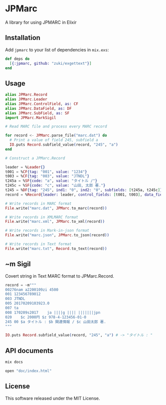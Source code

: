 # JPMarc

A library for using JPMARC in Elixir

## Installation

Add `jpmarc` to your list of dependencies in `mix.exs`:

```elixir
def deps do
  [{:jpmarc, github: "zuki/exgettext"}]
end
```

## Usage

````elixir
alias JPMarc.Record
alias JPMarc.Leader
alias JPMarc.ControlField, as: CF
alias JPMarc.DataField, as: DF
alias JPMarc.SubField, as: SF
import JPMarc.MarkSigil

# Read MARC file and process every MARC record

for record <- JPMarc.parse_file("marc.dat") do
  # Print a value of field 245, subfield a
  IO.puts Record.subfield_value(record, "245", "a")
end

# Construct a JPMarc.Record

leader = %Leader{}
t001 = %CF{tag: "001", value: "1234"}
t003 = %CF{tag: "003", value: "JTNDL"}
t245a = %SF{code: "a", value: "タイトル /"}
t245c = %SF{code: "c", value: "山田, 太郎 著."}
t245 = %DF{tag: "245", ind1: "0", ind2: "0", subfields: [t245a, t245c]}
record = %Record{leader: leader, control_fields: [t001, t003], data_fields: [t245]}

# Write records in MARC format
File.write("marc.dat", JPMarc.to_marc(record))

# Write records in XMLMARC format
File.write("marc.xml", JPMarc.to_xml(record))

# Write records in Mark-in-json format
File.write("marc.json", JPMarc.to_json(record))

# Write records in Text format
File.write("marc.txt", Record.to_text(record))
````

## ~m Sigil

Covert string in Text MARC format to JPMarc.Record.

````elixir
record = ~m"""
00276nam a2200109zi 4500
001 123456789012
003 JTNDL
005 20170209103923.0
007 ta
008 170209s2017    ja ||||g |||| |||||||jpn
020    $c 2000円 $z 978-4-123456-01-0
245 00 $a タイトル : $b 関連情報 / $c 山田太郎 著.
"""

IO.puts Record.subfield_value(record, "245", "a") # -> "タイトル : "
````

## API documents

````elixir
mix docs

open "doc/index.html"
````

## License

This software released under the MIT License.
